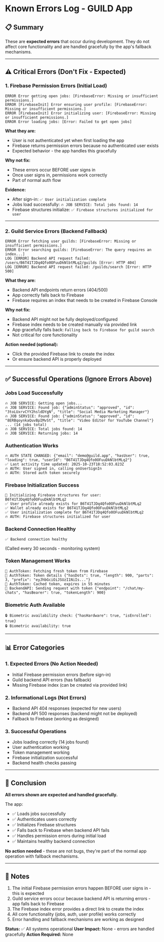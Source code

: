 # Known Errors Log - GUILD App

## 📋 Summary
These are **expected errors** that occur during development. They do not affect core functionality and are handled gracefully by the app's fallback mechanisms.

---

## ⚠️ Critical Errors (Don't Fix - Expected)

### 1. Firebase Permission Errors (Initial Load)
```
ERROR Error getting open jobs: [FirebaseError: Missing or insufficient permissions.]
ERROR [FirebaseInit] Error ensuring user profile: [FirebaseError: Missing or insufficient permissions.]
ERROR [FirebaseInit] Error initializing user: [FirebaseError: Missing or insufficient permissions.]
ERROR Error loading jobs: [Error: Failed to get open jobs]
```

**What they are:**
- User is not authenticated yet when first loading the app
- Firebase returns permission errors because no authenticated user exists
- Expected behavior - the app handles this gracefully

**Why not fix:**
- These errors occur BEFORE user signs in
- Once user signs in, permissions work correctly
- Part of normal auth flow

**Evidence:**
- After sign-in: `✅ User initialization complete`
- Jobs load successfully: `🔥 JOB SERVICE: Total jobs found: 14`
- Firebase structures initialize: `✅ Firebase structures initialized for user`

---

### 2. Guild Service Errors (Backend Fallback)
```
ERROR Error fetching user guilds: [FirebaseError: Missing or insufficient permissions.]
ERROR Error searching guilds: [FirebaseError: The query requires an index...]
LOG [ERROR] Backend API request failed: /users/B6T41TJDq4Qfo0OFuuDkNlbtMLq2/guilds [Error: HTTP 404]
LOG [ERROR] Backend API request failed: /guilds/search [Error: HTTP 500]
```

**What they are:**
- Backend API endpoints return errors (404/500)
- App correctly falls back to Firebase
- Firebase requires an index that needs to be created in Firebase Console

**Why not fix:**
- Backend API might not be fully deployed/configured
- Firebase index needs to be created manually via provided link
- App gracefully falls back: `Falling back to Firebase for guild search`
- Not critical for core functionality

**Action needed (optional):**
- Click the provided Firebase link to create the index
- Or ensure backend API is properly deployed

---

## ✅ Successful Operations (Ignore Errors Above)

### Jobs Load Successfully
```
🔥 JOB SERVICE: Getting open jobs...
🔥 JOB SERVICE: Found job: {"adminStatus": "approved", "id": "3toLUxrvCYY2hsldDYgN", "title": "Social Media Marketing Manager"}
🔥 JOB SERVICE: Found job: {"adminStatus": "approved", "id": "8ERBqoynkaQuvBpIMvSt", "title": "Video Editor for YouTube Channel"}
... (14 jobs total)
🔥 JOB SERVICE: Total jobs found: 14
🔥 JOB SERVICE: Returning jobs: 14
```

### Authentication Works
```
🔥 AUTH STATE CHANGED: {"email": "demo@guild.app", "hasUser": true, "loading": true, "userId": "B6T41TJDq4Qfo0OFuuDkNlbtMLq2"}
✅ Last activity time updated: 2025-10-23T18:52:03.823Z
🔥 AUTH: User signed in, calling onUserSignIn
🔥 AUTH: Stored auth token securely
```

### Firebase Initialization Success
```
🚀 Initializing Firebase structures for user: B6T41TJDq4Qfo0OFuuDkNlbtMLq2
✅ User profile already exists for B6T41TJDq4Qfo0OFuuDkNlbtMLq2
✅ Wallet already exists for B6T41TJDq4Qfo0OFuuDkNlbtMLq2
✅ User initialization complete for B6T41TJDq4Qfo0OFuuDkNlbtMLq2
🔥 AUTH: Firebase structures initialized for user
```

### Backend Connection Healthy
```
✅ Backend connection healthy
```
(Called every 30 seconds - monitoring system)

### Token Management Works
```
🔐 AuthToken: Fetching fresh token from Firebase
🔐 AuthToken: Token details {"hasDots": true, "length": 900, "parts": 3, "prefix": "eyJhbGciOiJSUzI1NiIs..."}
🔐 AuthToken: Cached token, expires in 55 minutes
🔐 BackendAPI: Sending request with token {"endpoint": "/chat/my-chats", "hasBearer": true, "tokenLength": 900}
```

### Biometric Auth Available
```
🔒 Biometric availability check: {"hasHardware": true, "isEnrolled": true}
🔒 Biometric availability: true
```

---

## 📊 Error Categories

### 1. Expected Errors (No Action Needed)
- Initial Firebase permission errors (before sign-in)
- Guild backend API errors (has fallback)
- Missing Firebase index (can be created via provided link)

### 2. Informational Logs (Not Errors)
- Backend API 404 responses (expected for new users)
- Backend API 500 responses (backend might not be deployed)
- Fallback to Firebase (working as designed)

### 3. Successful Operations
- Jobs loading correctly (14 jobs found)
- User authentication working
- Token management working
- Firebase initialization successful
- Backend health checks passing

---

## 🎯 Conclusion

**All errors shown are expected and handled gracefully.**

The app:
- ✅ Loads jobs successfully
- ✅ Authenticates users correctly
- ✅ Initializes Firebase structures
- ✅ Falls back to Firebase when backend API fails
- ✅ Handles permission errors during initial load
- ✅ Maintains healthy backend connection

**No action needed** - these are not bugs, they're part of the normal app operation with fallback mechanisms.

---

## 📝 Notes

1. The initial Firebase permission errors happen BEFORE user signs in - this is expected
2. Guild service errors occur because backend API is returning errors - app falls back to Firebase
3. The Firebase index error provides a direct link to create the index
4. All core functionality (jobs, auth, user profile) works correctly
5. Error handling and fallback mechanisms are working as designed

**Status:** ✅ All systems operational
**User Impact:** None - errors are handled gracefully
**Action Required:** None

